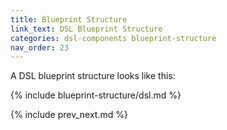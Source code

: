 ```yaml
---
title: Blueprint Structure
link_text: DSL Blueprint Structure
categories: dsl-components blueprint-structure
nav_order: 23
---
```


A DSL blueprint structure looks like this:

{% include blueprint-structure/dsl.md %}

{% include prev_next.md %}
